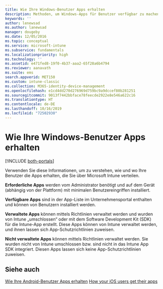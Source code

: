 ```yaml
---
title: Wie Ihre Windows-Benutzer Apps erhalten
description: Methoden, um Windows-Apps für Benutzer verfügbar zu machen
keywords: ''
author: lenewsad
ms.author: lanewsad
manager: dougeby
ms.date: 12/05/2016
ms.topic: conceptual
ms.service: microsoft-intune
ms.subservice: fundamentals
ms.localizationpriority: high
ms.technology: ''
ms.assetid: e471fed8-19f0-4b37-aaa2-65f28a6b4794
ms.reviewer: aanavath
ms.suite: ems
search.appverid: MET150
ms.custom: intune-classic
ms.collection: M365-identity-device-management
ms.openlocfilehash: e1cd4dd270d276969d759bc9a9dccef80b281251
ms.sourcegitcommit: 9013f7442bbface78feecde2922e8e546a622c16
ms.translationtype: HT
ms.contentlocale: de-DE
ms.lasthandoff: 10/16/2019
ms.locfileid: "72502930"
---
```

# <a name="how-your-windows-users-get-their-apps"></a>Wie Ihre Windows-Benutzer Apps erhalten

[!INCLUDE [both-portals](../../intune-classic/includes/note-for-both-portals.md)]

Verwenden Sie diese Informationen, um zu verstehen, wie und wo Ihre Benutzer die Apps erhalten, die Sie über Microsoft Intune verteilen.

**Erforderliche Apps** werden vom Administrator benötigt und auf dem Gerät (abhängig von der Plattform) mit minimalen Benutzereingriffen installiert.

**Verfügbare Apps** sind in der App-Liste im Unternehmensportal enthalten und können von Benutzern installiert werden.

**Verwaltete Apps** können mittels Richtlinien verwaltet werden und wurden von Intune „umschlossen“ oder mit dem Software Development Kit (SDK) für die Intune-App erstellt. Diese Apps können von Intune verwaltet werden, und ihnen lassen sich App-Schutzrichtlinien zuweisen.

**Nicht verwaltete Apps** können mittels Richtlinien verwaltet werden. Sie wurden nicht von Intune umschlossen bzw. sind nicht in das Intune App SDK integriert. Diesen Apps lassen sich keine App-Schutzrichtlinien zuweisen.

## <a name="see-also"></a>Siehe auch
[Wie Ihre Android-Benutzer Apps erhalten](end-user-apps-android.md)
[How your iOS users get their apps](end-user-apps-android.md)
